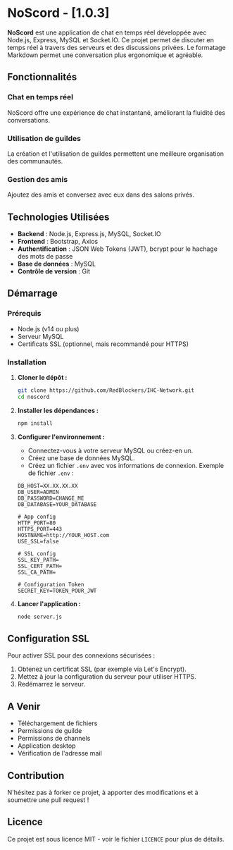 # NoScord - [1.0.3]

**NoScord** est une application de chat en temps réel développée avec Node.js, Express, MySQL et Socket.IO. Ce projet permet de discuter en temps réel à travers des serveurs et des discussions privées. Le formatage Markdown permet une conversation plus ergonomique et agréable.

## Fonctionnalités

### Chat en temps réel

NoScord offre une expérience de chat instantané, améliorant la fluidité des conversations.

### Utilisation de guildes

La création et l'utilisation de guildes permettent une meilleure organisation des communautés.

### Gestion des amis

Ajoutez des amis et conversez avec eux dans des salons privés.

## Technologies Utilisées

-   **Backend** : Node.js, Express.js, MySQL, Socket.IO
-   **Frontend** : Bootstrap, Axios
-   **Authentification** : JSON Web Tokens (JWT), bcrypt pour le hachage des mots de passe
-   **Base de données** : MySQL
-   **Contrôle de version** : Git

## Démarrage

### Prérequis

-   Node.js (v14 ou plus)
-   Serveur MySQL
-   Certificats SSL (optionnel, mais recommandé pour HTTPS)

### Installation

1. **Cloner le dépôt :**

    ```bash
    git clone https://github.com/RedBlockers/IHC-Network.git
    cd noscord
    ```

2. **Installer les dépendances :**

    ```bash
    npm install
    ```

3. **Configurer l'environnement :**

    - Connectez-vous à votre serveur MySQL ou créez-en un.
    - Créez une base de données MySQL.
    - Créez un fichier `.env` avec vos informations de connexion.
      Exemple de fichier `.env` :

    ```env
    DB_HOST=XX.XX.XX.XX
    DB_USER=ADMIN
    DB_PASSWORD=CHANGE_ME
    DB_DATABASE=YOUR_DATABASE

    # App config
    HTTP_PORT=80
    HTTPS_PORT=443
    HOSTNAME=http://YOUR_HOST.com
    USE_SSL=false

    # SSL config
    SSL_KEY_PATH=
    SSL_CERT_PATH=
    SSL_CA_PATH=

    # Configuration Token
    SECRET_KEY=TOKEN_POUR_JWT
    ```

4. **Lancer l'application :**
    ```bash
    node server.js
    ```

## Configuration SSL

Pour activer SSL pour des connexions sécurisées :

1. Obtenez un certificat SSL (par exemple via Let's Encrypt).
2. Mettez à jour la configuration du serveur pour utiliser HTTPS.
3. Redémarrez le serveur.

## A Venir

-   Téléchargement de fichiers
-   Permissions de guilde
-   Permissions de channels
-   Application desktop
-   Vérification de l'adresse mail

## Contribution

N'hésitez pas à forker ce projet, à apporter des modifications et à soumettre une pull request !

## Licence

Ce projet est sous licence MIT - voir le fichier `LICENCE` pour plus de détails.
